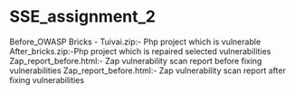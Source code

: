 # SSE_assignment_2
Before_OWASP Bricks - Tuivai.zip:- Php project which is vulnerable
After_bricks.zip:-Php project which is repaired selected vulnerabilities
Zap_report_before.html:- Zap vulnerability scan report before fixing vulnerabilities
Zap_report_before.html:- Zap vulnerability scan report after fixing vulnerabilities
